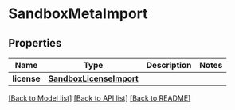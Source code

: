 # SandboxMetaImport

## Properties
Name | Type | Description | Notes
------------ | ------------- | ------------- | -------------
**license** | [**SandboxLicenseImport**](SandboxLicenseImport.md) |  | 

[[Back to Model list]](../README.md#documentation-for-models) [[Back to API list]](../README.md#documentation-for-api-endpoints) [[Back to README]](../README.md)


